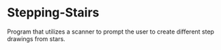 # Stepping-Stairs
Program that utilizes a scanner to prompt the user to create different step drawings from stars. 
